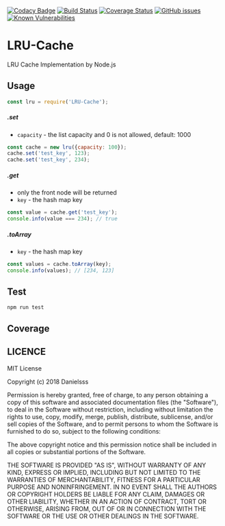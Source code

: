 [![Codacy Badge](https://api.codacy.com/project/badge/Grade/a9f7ebfd3f1740e2b2474ffc6b715b32)](https://app.codacy.com/app/danielsss/LRU-Cache?utm_source=github.com&utm_medium=referral&utm_content=danielsss/LRU-Cache&utm_campaign=Badge_Grade_Dashboard)
[![Build Status](https://travis-ci.com/danielsss/LRU-Cache.svg?branch=master)](https://travis-ci.com/danielsss/LRU-Cache)
[![Coverage Status](https://coveralls.io/repos/github/danielsss/LRU-Cache/badge.svg?branch=master)](https://coveralls.io/github/danielsss/LRU-Cache?branch=master)
[![GitHub issues](https://img.shields.io/github/issues/danielsss/LRU-Cache.svg)](https://github.com/danielsss/LRU-Cache/issues)
[![Known Vulnerabilities](https://snyk.io/test/github/danielsss/LRU-Cache/badge.svg?targetFile=package.json)](https://snyk.io/test/github/danielsss/LRU-Cache?targetFile=package.json)

# LRU-Cache
LRU Cache Implementation by Node.js

## Usage

```js
const lru = require('LRU-Cache');
```

##### .set

* `capacity` - the list capacity and 0 is not allowed, default: 1000

```js
const cache = new lru({capacity: 100});
cache.set('test_key', 123);
cache.set('test_key', 234);
```

##### .get

* only the front node will be returned
* `key` - the hash map key

```js
const value = cache.get('test_key');
console.info(value === 234); // true
```


##### .toArray

* `key` - the hash map key

```js
const values = cache.toArray(key);
console.info(values); // [234, 123]
```

## Test

```shell
npm run test
```

## Coverage


## LICENCE
MIT License

Copyright (c) 2018 Danielsss

Permission is hereby granted, free of charge, to any person obtaining a copy
of this software and associated documentation files (the "Software"), to deal
in the Software without restriction, including without limitation the rights
to use, copy, modify, merge, publish, distribute, sublicense, and/or sell
copies of the Software, and to permit persons to whom the Software is
furnished to do so, subject to the following conditions:

The above copyright notice and this permission notice shall be included in all
copies or substantial portions of the Software.

THE SOFTWARE IS PROVIDED "AS IS", WITHOUT WARRANTY OF ANY KIND, EXPRESS OR
IMPLIED, INCLUDING BUT NOT LIMITED TO THE WARRANTIES OF MERCHANTABILITY,
FITNESS FOR A PARTICULAR PURPOSE AND NONINFRINGEMENT. IN NO EVENT SHALL THE
AUTHORS OR COPYRIGHT HOLDERS BE LIABLE FOR ANY CLAIM, DAMAGES OR OTHER
LIABILITY, WHETHER IN AN ACTION OF CONTRACT, TORT OR OTHERWISE, ARISING FROM,
OUT OF OR IN CONNECTION WITH THE SOFTWARE OR THE USE OR OTHER DEALINGS IN THE
SOFTWARE.

